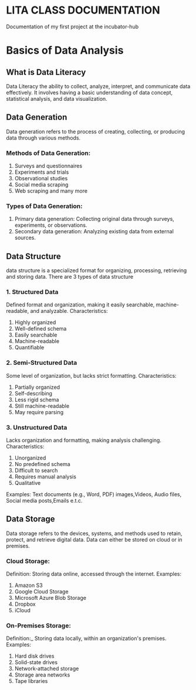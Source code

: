 # LITA CLASS DOCUMENTATION
Documentation of my first project at the incubator-hub 

# Basics of Data Analysis

## What is Data Literacy
Data Literacy the ability to collect, analyze, interpret, and communicate data effectively. It involves having a basic understanding of data concept, statistical analysis, and data visualization.

## Data Generation
Data generation refers to the process of creating, collecting, or producing data through various methods.

### Methods of Data Generation:
1. Surveys and questionnaires
2. Experiments and trials
3. Observational studies
4. Social media scraping
5. Web scraping and many more
    

### Types of Data Generation:
1. Primary data generation: Collecting original data through surveys, experiments, or observations.
2. Secondary data generation: Analyzing existing data from external sources.

## Data Structure
 data structure is a specialized format for organizing, processing, retrieving and storing data. There are 3 types of data structure 

### 1. Structured Data
Defined format and organization, making it easily searchable, machine-readable, and analyzable.
Characteristics:
1. Highly organized
2. Well-defined schema
3. Easily searchable
4. Machine-readable
5. Quantifiable



### 2. Semi-Structured Data

Some level of organization, but lacks strict formatting.
Characteristics:
1. Partially organized
2. Self-describing
3. Less rigid schema
4. Still machine-readable
5. May require parsing

### 3. Unstructured Data

Lacks organization and formatting, making analysis challenging.
Characteristics:
1. Unorganized
2. No predefined schema
3. Difficult to search
4. Requires manual analysis
5. Qualitative

Examples:
Text documents (e.g., Word, PDF)  images,Videos,  Audio files, Social media posts,Emails e.t.c.


## Data Storage
Data storage refers to the devices, systems, and methods used to retain, protect, and retrieve digital data. Data can either be stored on cloud or in premises.

### Cloud Storage:
Definition: Storing data online, accessed through the internet.
Examples:
1. Amazon S3
2. Google Cloud Storage
3. Microsoft Azure Blob Storage
4. Dropbox
5. iCloud

### On-Premises Storage:
Definition:_ Storing data locally, within an organization's premises.
Examples:
1. Hard disk drives 
2. Solid-state drives 
3. Network-attached storage 
4. Storage area networks
5. Tape libraries


